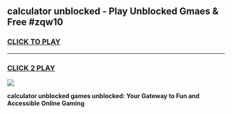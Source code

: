 
## calculator unblocked - Play Unblocked Gmaes & Free #zqw10
<h3>
<a href="https://news.freeplayer.one?title=calculator_unblocked&ref=27F">CLICK TO PLAY</a></h3>
<hr>

<h3>
<a href="https://news.freeplayer.one?title=calculator_unblocked&ref=27F">CLICK 2 PLAY</a>
  
</h3>

<a href="https://news.freeplayer.one?title=calculator_unblocked&ref=27F/"><img src="https://clearcache.store/games.png"></a>


**calculator unblocked games unblocked: Your Gateway to Fun and Accessible Online Gaming**
